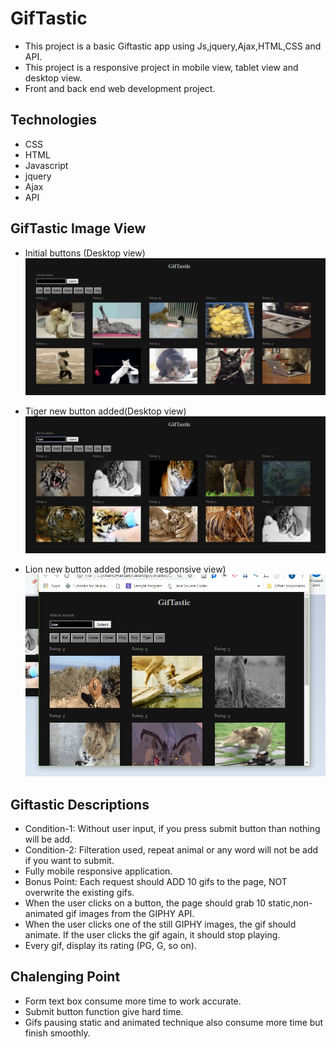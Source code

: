 # GifTastic 
 
   * This project is a basic Giftastic app using Js,jquery,Ajax,HTML,CSS and API.
   * This project is a responsive project in mobile view, tablet view and desktop view.
   * Front and back end web development project. 

## Technologies
* CSS 
* HTML
* Javascript
* jquery
* Ajax
* API

## GifTastic Image View

*   Initial buttons (Desktop view)
![alt text](https://github.com/atiftariq786/GifTastic/blob/master/assets/images/Giftastic-1.jpg?raw=true "GifTastic-1 ")

*   Tiger new button added(Desktop view)
![alt text](https://github.com/atiftariq786/GifTastic/blob/master/assets/images/Giftastic-2.jpg?raw=true "GifTastic-2")

*   Lion new button added (mobile responsive view)
![alt text](https://github.com/atiftariq786/GifTastic/blob/master/assets/images/Giftastic-3_Responsive.jpg?raw=true "GifTastic-3 Responsive")

## Giftastic Descriptions
*  Condition-1: Without user input, if you press submit button than nothing will be add.
*  Condition-2: Filteration used, repeat animal or any word will not be add if you want to submit.
*  Fully mobile responsive application.
*  Bonus Point: Each request should ADD 10 gifs to the page, NOT overwrite the existing gifs.
*  When the user clicks on a button, the page should grab 10 static,non-animated gif images from      the GIPHY API.
*  When the user clicks one of the still GIPHY images, the gif should animate. If the user clicks     the gif again, it should stop playing.
*  Every gif, display its rating (PG, G, so on).

## Chalenging Point
*  Form text box consume more time to work accurate.
*  Submit button function give hard time.
*  Gifs pausing static and animated technique also consume more time but finish smoothly.
  


















